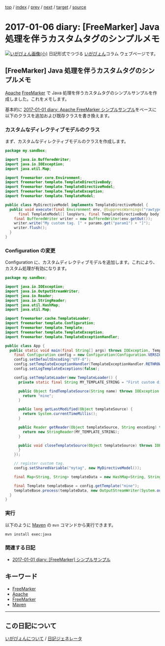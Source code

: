 [top](https://igapyon.github.io/diary/) 
 / [index](https://igapyon.github.io/diary/2017/index.html) 
 / [prev](https://igapyon.github.io/diary/2017/ig170105.html) 
 / [next](https://igapyon.github.io/diary/2017/ig170107.html) 
 / [target](https://igapyon.github.io/diary/2017/ig170106.html) 
 / [source](https://github.com/igapyon/diary/blob/gh-pages/2017/ig170106.html.src.md) 

2017-01-06 diary: [FreeMarker] Java 処理を伴うカスタムタグのシンプルメモ
=====================================================================================================
[![いがぴょん画像(小)](https://igapyon.github.io/diary/images/iga200306s.jpg "いがぴょん")](https://igapyon.github.io/diary/memo/memoigapyon.html) 日記形式でつづる [いがぴょん](https://igapyon.github.io/diary/memo/memoigapyon.html)コラム ウェブページです。

## [FreeMarker] Java 処理を伴うカスタムタグのシンプルメモ

[Apache](https://igapyon.github.io/diary/keyword/apache.html) [FreeMarker](https://igapyon.github.io/diary/keyword/freemarker.html) で Java 処理を伴うカスタムタグのシンプルサンプルを作成しました。これをメモします。

基本的に [2017-01-01 diary: Apache FreeMarker シンプルサンプル](https://igapyon.github.io/diary/2017/ig170101.html)をベースに以下のクラスを追加および既存クラスを書き換えます。

### カスタムなディレクティブモデルのクラス

まず、カスタムなディレクティブモデルのクラスを作成します。

```Java
package my.sandbox;

import java.io.BufferedWriter;
import java.io.IOException;
import java.util.Map;

import freemarker.core.Environment;
import freemarker.template.TemplateDirectiveBody;
import freemarker.template.TemplateDirectiveModel;
import freemarker.template.TemplateException;
import freemarker.template.TemplateModel;

public class MyDirectiveModel implements TemplateDirectiveModel {
  public void execute(final Environment env, @SuppressWarnings("rawtypes") final Map params,
      final TemplateModel[] loopVars, final TemplateDirectiveBody body) throws TemplateException, IOException {
    final BufferedWriter writer = new BufferedWriter(env.getOut());
    writer.write("My custom tag. [" + params.get("param1") + "]");
    writer.flush();
  }
}
```

### Configuration の変更

Configuration に、カスタムディレクティブモデルを追加します。これにより、カスタム処理が有効になります。

```Java
package my.sandbox;

import java.io.IOException;
import java.io.OutputStreamWriter;
import java.io.Reader;
import java.io.StringReader;
import java.util.HashMap;
import java.util.Map;

import freemarker.cache.TemplateLoader;
import freemarker.template.Configuration;
import freemarker.template.Template;
import freemarker.template.TemplateException;
import freemarker.template.TemplateExceptionHandler;

public class App {
  public static void main(final String[] args) throws IOException, TemplateException {
    final Configuration config = new Configuration(Configuration.VERSION_2_3_25);
    config.setDefaultEncoding("UTF-8");
    config.setTemplateExceptionHandler(TemplateExceptionHandler.RETHROW_HANDLER);
    config.setLogTemplateExceptions(false);

    config.setTemplateLoader(new TemplateLoader() {
      private static final String MY_TEMPLATE_STRING = "First custom directive.\n<@mytag param1=\"MyParam1!\" />.";

      public Object findTemplateSource(String name) throws IOException {
        return "mine";
      }

      public long getLastModified(Object templateSource) {
        return System.currentTimeMillis();
      }

      public Reader getReader(Object templateSource, String encoding) throws IOException {
        return new StringReader(MY_TEMPLATE_STRING);
      }

      public void closeTemplateSource(Object templateSource) throws IOException {
      }
    });

    // register custom tag.
    config.setSharedVariable("mytag", new MyDirectiveModel());

    final Map<String, String> templateData = new HashMap<String, String>();

    final Template templateBase = config.getTemplate("mine");
    templateBase.process(templateData, new OutputStreamWriter(System.out));
  }
}
```

### 実行

以下のように [Maven](https://igapyon.github.io/diary/keyword/maven.html) の `mvn` コマンドから実行できます。

```sh
mvn install exec:java
```

### 関連する日記

* [2017-01-01 diary: [FreeMarker] シンプルサンプル](https://igapyon.github.io/diary/2017/ig170101.html)

## キーワード

* [FreeMarker](https://igapyon.github.io/diary/keyword/freemarker.html)
* [Apache](https://igapyon.github.io/diary/keyword/apache.html)
* [FreeMarker](https://igapyon.github.io/diary/keyword/freemarker.html)
* [Maven](https://igapyon.github.io/diary/keyword/maven.html)

----------------------------------------------------------------------------------------------------

## この日記について
[いがぴょんについて](https://igapyon.github.io/diary/memo/memoigapyon.html) / [日記ジェネレータ](https://github.com/igapyon/igapyonv3)
